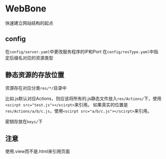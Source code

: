 # WebBone
快速建立网站结构的起点

## config
在`config/server.yaml`中更改服务程序的IP和Port
在`config/resType.yaml`中指定后缀名对应的资源类型

## 静态资源的存放位置
资源存在对应分类`res/*/`目录中

比如.js默认对应Actions，则应该将所有的.js静态文件放入`res/Actions/`下，使用`<scirpt src="test.js"></scirpt>`来引用。
如果真实的位置是`res/Actions/a/b/c.js`，使用`<scirpt src="a/b/c.js"></scirpt>`来引用。

密钥存放在`keys/`下

## 注意
使用.view而不是.html来引用页面